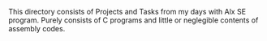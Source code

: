 This directory consists of Projects and Tasks from my days
with Alx SE program.
Purely consists of C programs and little or neglegible contents of assembly codes. 

